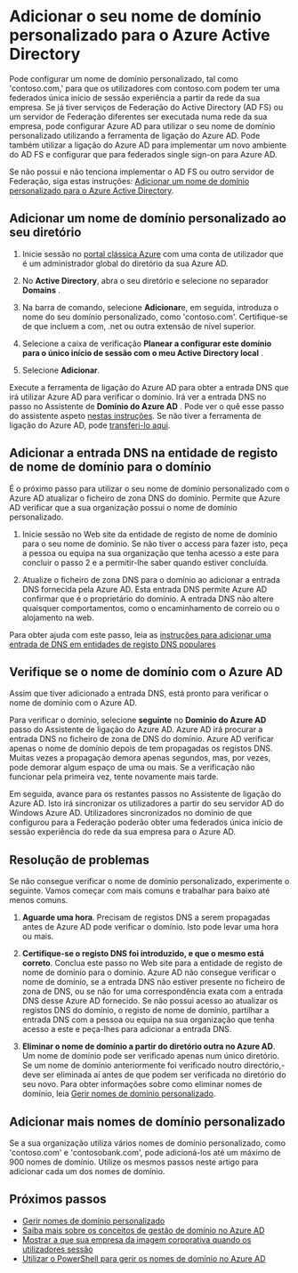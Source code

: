 <properties
    pageTitle="Adicionar o seu nome de domínio personalizado e definir o federados início de sessão para o Azure Active Directory | Microsoft Azure"
    description="Federados como adicionar nomes de domínio da sua empresa para o Azure Active Directory e como configurar o início de sessão entre o Azure Active Directory e a sua solução de Federação no local."
    services="active-directory"
    documentationCenter=""
    authors="jeffsta"
    manager="femila"
    editor=""/>

<tags
    ms.service="active-directory"
    ms.workload="identity"
    ms.tgt_pltfrm="na"
    ms.devlang="na"
    ms.topic="get-started-article"
    ms.date="10/04/2016"
    ms.author="curtand;jeffsta"/>

# <a name="add-your-custom-domain-name-to-azure-active-directory"></a>Adicionar o seu nome de domínio personalizado para o Azure Active Directory

Pode configurar um nome de domínio personalizado, tal como 'contoso.com,' para que os utilizadores com contoso.com podem ter uma federados única início de sessão experiência a partir da rede da sua empresa. Se já tiver serviços de Federação do Active Directory (AD FS) ou um servidor de Federação diferentes ser executada numa rede da sua empresa, pode configurar Azure AD para utilizar o seu nome de domínio personalizado utilizando a ferramenta de ligação do Azure AD. Pode também utilizar a ligação do Azure AD para implementar um novo ambiente do AD FS e configurar que para federados single sign-on para Azure AD.

Se não possui e não tenciona implementar o AD FS ou outro servidor de Federação, siga estas instruções: [Adicionar um nome de domínio personalizado para o Azure Active Directory](active-directory-add-domain.md).

## <a name="add-a-custom-domain-name-to-your-directory"></a>Adicionar um nome de domínio personalizado ao seu diretório

1. Inicie sessão no [portal clássica Azure](https://manage.windowsazure.com/) com uma conta de utilizador que é um administrador global do diretório da sua Azure AD.

2. No **Active Directory**, abra o seu diretório e selecione no separador **Domains** .

3. Na barra de comando, selecione **Adicionar**e, em seguida, introduza o nome do seu domínio personalizado, como 'contoso.com'. Certifique-se de que incluem a com, .net ou outra extensão de nível superior.

4. Selecione a caixa de verificação **Planear a configurar este domínio para o único início de sessão com o meu Active Directory local** .

5. Selecione **Adicionar**.

Execute a ferramenta de ligação do Azure AD para obter a entrada DNS que irá utilizar Azure AD para verificar o domínio. Irá ver a entrada DNS no passo no Assistente de **Domínio do Azure AD** . Pode ver o quê esse passo do assistente aspeto [nestas instruções](active-directory-aadconnect-get-started-custom.md#verify-the-azure-ad-domain-selected-for-federation). Se não tiver a ferramenta de ligação do Azure AD, pode [transferi-lo aqui](http://go.microsoft.com/fwlink/?LinkId=615771).

## <a name="add-the-dns-entry-at-the-domain-name-registrar-for-the-domain"></a>Adicionar a entrada DNS na entidade de registo de nome de domínio para o domínio

É o próximo passo para utilizar o seu nome de domínio personalizado com o Azure AD atualizar o ficheiro de zona DNS do domínio. Permite que Azure AD verificar que a sua organização possui o nome de domínio personalizado.

1. Inicie sessão no Web site da entidade de registo de nome de domínio para o seu nome de domínio. Se não tiver o access para fazer isto, peça a pessoa ou equipa na sua organização que tenha acesso a este para concluir o passo 2 e a permitir-lhe saber quando estiver concluída.

2. Atualize o ficheiro de zona DNS para o domínio ao adicionar a entrada DNS fornecida pela Azure AD. Esta entrada DNS permite Azure AD confirmar que é o proprietário do domínio. A entrada DNS não altere quaisquer comportamentos, como o encaminhamento de correio ou o alojamento na web.

Para obter ajuda com este passo, leia as [instruções para adicionar uma entrada de DNS em entidades de registo DNS populares](https://support.office.com/article/Create-DNS-records-for-Office-365-when-you-manage-your-DNS-records-b0f3fdca-8a80-4e8e-9ef3-61e8a2a9ab23/)

## <a name="verify-the-domain-name-with-azure-ad"></a>Verifique se o nome de domínio com o Azure AD

Assim que tiver adicionado a entrada DNS, está pronto para verificar o nome de domínio com o Azure AD.

Para verificar o domínio, selecione **seguinte** no **Domínio do Azure AD** passo do Assistente de ligação do Azure AD. Azure AD irá procurar a entrada DNS no ficheiro de zona de DNS do domínio. Azure AD verificar apenas o nome de domínio depois de tem propagadas os registos DNS. Muitas vezes a propagação demora apenas segundos, mas, por vezes, pode demorar algum espaço de uma ou mais. Se a verificação não funcionar pela primeira vez, tente novamente mais tarde.

Em seguida, avance para os restantes passos no Assistente de ligação do Azure AD. Isto irá sincronizar os utilizadores a partir do seu servidor AD do Windows Azure AD. Utilizadores sincronizados no domínio de que configurou para a Federação poderão obter uma federados única início de sessão experiência do rede da sua empresa para o Azure AD.

## <a name="troubleshooting"></a>Resolução de problemas

Se não consegue verificar o nome de domínio personalizado, experimente o seguinte. Vamos começar com mais comuns e trabalhar para baixo até menos comuns.

1.  **Aguarde uma hora**. Precisam de registos DNS a serem propagadas antes de Azure AD pode verificar o domínio. Isto pode levar uma hora ou mais.

2.  **Certifique-se o registo DNS foi introduzido, e que o mesmo está correto**. Conclua este passo no Web site para a entidade de registo de nome de domínio para o domínio. Azure AD não consegue verificar o nome de domínio, se a entrada DNS não estiver presente no ficheiro de zona de DNS, ou se não for uma correspondência exata com a entrada DNS desse Azure AD fornecido. Se não possui acesso ao atualizar os registos DNS do domínio, o registo de nome de domínio, partilhar a entrada DNS com a pessoa ou equipa na sua organização que tenha acesso a este e peça-lhes para adicionar a entrada DNS.

3.  **Eliminar o nome de domínio a partir do diretório outra no Azure AD**. Um nome de domínio pode ser verificado apenas num único diretório. Se um nome de domínio anteriormente foi verificado noutro directório,-deve ser eliminada aí antes de que podem ser verificada no diretório do seu novo. Para obter informações sobre como eliminar nomes de domínio, leia [Gerir nomes de domínio personalizado](active-directory-add-manage-domain-names.md).

## <a name="add-more-custom-domain-names"></a>Adicionar mais nomes de domínio personalizado

Se a sua organização utiliza vários nomes de domínio personalizado, como 'contoso.com' e 'contosobank.com', pode adicioná-los até um máximo de 900 nomes de domínio. Utilize os mesmos passos neste artigo para adicionar cada um dos nomes de domínio.

## <a name="next-steps"></a>Próximos passos

-   [Gerir nomes de domínio personalizado](active-directory-add-manage-domain-names.md)
-   [Saiba mais sobre os conceitos de gestão de domínio no Azure AD](active-directory-add-domain-concepts.md)
-   [Mostrar a que sua empresa da imagem corporativa quando os utilizadores sessão](active-directory-add-company-branding.md)
-   [Utilizar o PowerShell para gerir os nomes de domínio no Azure AD](https://msdn.microsoft.com/library/azure/e1ef403f-3347-4409-8f46-d72dafa116e0#BKMK_ManageDomains)

